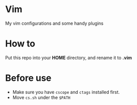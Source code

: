 Vim
=======

My vim configurations and some handy plugins

# How to
Put this repo into your **HOME** directory, and rename it to **.vim**

# Before use
- Make sure you have `cscope` and `ctags` installed first.
- Move `cs.sh` under the `$PATH`
